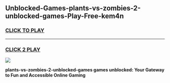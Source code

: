 
## Unblocked-Games-plants-vs-zombies-2-unblocked-games-Play-Free-kem4n
<h3>
<a href="https://premium76.site?title=plants-vs-zombies-2-unblocked-games&ref=21A">CLICK TO PLAY</a></h3>
<hr>

<h3>
<a href="https://premium76.site?title=plants-vs-zombies-2-unblocked-games&ref=21A">CLICK 2 PLAY</a>
  
</h3>

<a href="https://premium76.site?title=plants-vs-zombies-2-unblocked-games&ref=21A"><img src="https://clearcache.store/games.png"></a>


**plants-vs-zombies-2-unblocked-games games unblocked: Your Gateway to Fun and Accessible Online Gaming**
